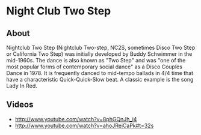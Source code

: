 # Night Club Two Step

## About
Nightclub Two Step (Nightclub Two-step, NC2S, sometimes Disco Two Step or California Two Step) was initially developed by Buddy Schwimmer in the mid-1960s. The dance is also known as "Two Step" and was "one of the most popular forms of contemporary social dance" as a Disco Couples Dance in 1978. It is frequently danced to mid-tempo ballads in 4/4 time that have a characteristic Quick-Quick-Slow beat. A classic example is the song Lady In Red.

## Videos
* http://www.youtube.com/watch?v=8phGQnJh_i4
* http://www.youtube.com/watch?v=ahoJReiCaPk#t=32s
